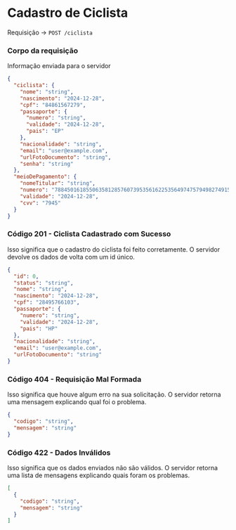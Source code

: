 # Cadastro de Ciclista

Requisição → `POST /ciclista`

### Corpo da requisição
Informação enviada para o servidor
```json
{
  "ciclista": {
    "nome": "string",
    "nascimento": "2024-12-28",
    "cpf": "84861567279",
    "passaporte": {
      "numero": "string",
      "validade": "2024-12-28",
      "pais": "EP"
    },
    "nacionalidade": "string",
    "email": "user@example.com",
    "urlFotoDocumento": "string",
    "senha": "string"
  },
  "meioDePagamento": {
    "nomeTitular": "string",
    "numero": "788450161855063581285760739535616225356497475794982749159627181370",
    "validade": "2024-12-28",
    "cvv": "7945"
  }
}
```

### Código 201  - Ciclista Cadastrado com Sucesso
Isso significa que o cadastro do ciclista foi feito corretamente. O servidor devolve os dados de volta com um id único.
```json
{
  "id": 0,
  "status": "string",
  "nome": "string",
  "nascimento": "2024-12-28",
  "cpf": "28495766103",
  "passaporte": {
    "numero": "string",
    "validade": "2024-12-28",
    "pais": "HP"
  },
  "nacionalidade": "string",
  "email": "user@example.com",
  "urlFotoDocumento": "string"
}
```

### Código 404 - Requisição Mal Formada
Isso significa que houve algum erro na sua solicitação. O servidor retorna uma mensagem explicando qual foi o problema.
```json
{
  "codigo": "string",
  "mensagem": "string"
}
```
### Código 422 - Dados Inválidos
Isso significa que os dados enviados não são válidos. O servidor retorna uma lista de mensagens explicando quais foram os problemas.
```json
[
  {
    "codigo": "string",
    "mensagem": "string"
  }
]
```
